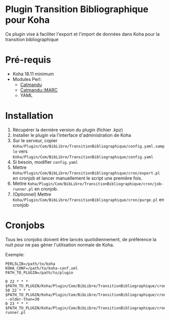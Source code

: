 # Plugin Transition Bibliographique pour Koha

Ce plugin vise à faciliter l'export et l'import de données dans Koha pour la
transition bibliographique

# Pré-requis

- Koha 18.11 minimum
- Modules Perl:
  - [Catmandu](https://metacpan.org/pod/Catmandu)
  - [Catmandu::MARC](https://metacpan.org/pod/Catmandu::MARC)
  - YAML

# Installation

1. Récupérer la dernière version du plugin (fichier .kpz)
2. Installer le plugin via l'interface d'administration de Koha
3. Sur le serveur, copier
   `Koha/Plugin/Com/BibLibre/TransitionBibliographique/config.yaml.sample`
   vers `Koha/Plugin/Com/BibLibre/TransitionBibliographique/config.yaml`
4. Si besoin, modifier `config.yaml`
5. Mettre `Koha/Plugin/Com/BibLibre/TransitionBibliographique/cron/export.pl`
   en cronjob et lancer manuellement le script une première fois.
6. Mettre
   `Koha/Plugin/Com/BibLibre/TransitionBibliographique/cron/job-runner.pl`
   en cronjob.
7. (Optionnel) Mettre
   `Koha/Plugin/Com/BibLibre/TransitionBibliographique/cron/purge.pl` en
   cronjob

# Cronjobs

Tous les cronjobs doivent être lancés quotidiennement, de préférence la nuit
pour ne pas gêner l'utilisation normale de Koha.

Exemple:

```
PERL5LIB=/path/to/koha
KOHA_CONF=/path/to/koha-conf.xml
PATH_TO_PLUGIN=/path/to/plugin

0 22 * * * $PATH_TO_PLUGIN/Koha/Plugin/Com/BibLibre/TransitionBibliographique/cron/export.pl
50 22 * * * $PATH_TO_PLUGIN/Koha/Plugin/Com/BibLibre/TransitionBibliographique/cron/purge.pl --older-than=30
0 23 * * * $PATH_TO_PLUGIN/Koha/Plugin/Com/BibLibre/TransitionBibliographique/cron/job-runner.pl
```
